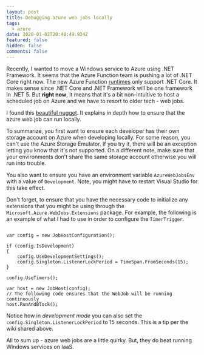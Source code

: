 ```yaml
---
layout: post
title: Debugging azure web jobs locally
tags:
  - azure
date: 2020-01-02T20:48:49.924Z
featured: false
hidden: false
comments: false
---
```

Recently, I wanted to move a Windows service to Azure using .NET Framework. It seems that the Azure Function team is pushing a lot of .NET Core right now. The new Azure Function [runtimes](https://docs.microsoft.com/en-us/azure/azure-functions/functions-versions) only support .NET Core. It makes sense since .NET Core and .NET Framework will be one framework in .NET 5. But **right now**, it means that it's a bit non-intuitive to host a scheduled job on Azure and we have to resort to older tech - web jobs.

<!--more--> 

I found this [beautiful nugget](https://github.com/Azure/azure-webjobs-sdk-extensions/wiki/TimerTrigger). It explains in depth how to ensure that the azure web job can run locally. 

To summarize, you first want to ensure each developer has their own storage account on Azure when developing locally. For some reason, you can't use the Azure Storage Emulator. If you try it, there will be an exception letting you know that it's not supported. On a different note, make sure that your environments don't share the same storage account otherwise you will run into trouble.

You also want to ensure you have an environment variable `AzureWebJobsEnv` with a value of `Development`. Note, you might have to restart Visual Studio for this take effect.

Don't forget, to ensure that you have the necessary code to initialize any extensions that you might be using through the `Microsoft.Azure.WebJobs.Extensions` package. For example, the following is an example of what I had to use in order to configure the `TimerTrigger`.

<pre><code language="csharp">
var config = new JobHostConfiguration();
            
if (config.IsDevelopment)
{
    config.UseDevelopmentSettings();
    config.Singleton.ListenerLockPeriod = TimeSpan.FromSeconds(15);
}

config.UseTimers();

var host = new JobHost(config);
// The following code ensures that the WebJob will be running continuously
host.RunAndBlock();
</code></pre>

Notice how in _development mode_ you can also set the `config.Singleton.ListenerLockPeriod` to 15 seconds. This is a tip per the wiki shared above.

All to sum up - azure web jobs are a little quirky. But, they do beat running Windows services on IaaS.

